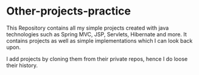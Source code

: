 # Other-projects-practice
This Repository contains all my simple projects created with java technologies such as Spring MVC, JSP, Servlets, Hibernate and more. It contains projects as well as simple implementations which I can look back upon.

I add projects by cloning them from their private repos, hence I do loose their history.
